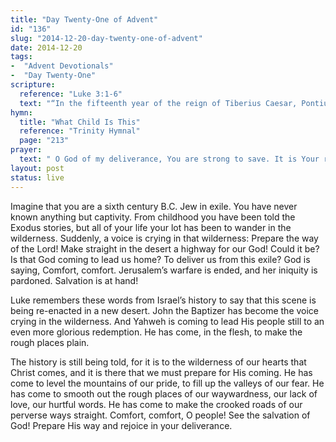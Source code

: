 ```yaml
---
title: "Day Twenty-One of Advent"
id: "136"
slug: "2014-12-20-day-twenty-one-of-advent"
date: 2014-12-20
tags:
-  "Advent Devotionals"
-  "Day Twenty-One"
scripture:
  reference: "Luke 3:1-6"
  text: "“In the fifteenth year of the reign of Tiberius Caesar, Pontius Pilate being governor of Judea, and Herod being tetrarch of Galilee... the word of God came to John the son of Zechariah in the wilderness. And he went into all the region around the Jordan, proclaiming a baptism of repentance for the forgiveness of sins. As it is written in the book of the words of Isaiah the prophet, ‘The voice of one crying in the wilderness: Prepare the way of the Lord, make his paths straight. Every valley shall be filled, and every mountain and hill shall be made low, and the crooked shall become straight, and the rough places shall become level ways, and all flesh shall see the salvation of God.’”"
hymn:
  title: "What Child Is This"
  reference: "Trinity Hymnal"
  page: "213"
prayer:
  text: " O God of my deliverance, You are strong to save. It is Your right hand that has delivered Your people from sin. I confess that my heart is a wilderness of evil. Come make my rough ways smooth. Help me to prepare for Your coming by granting me a heart of true repentance. Thank You that You have written me into Your history book by including me in the salvation that Christ brings. May these truths be present to my heart and mind this season in particular as I reflect on Your coming. Amen."
layout: post
status: live
---
```


Imagine that you are a sixth century B.C. Jew in exile. You have never known anything but captivity. From childhood you have been told the Exodus stories, but all of your life your lot has been to wander in the wilderness. Suddenly, a voice is crying in that wilderness: Prepare the way of the Lord! Make straight in the desert a highway for our God! Could it be? Is that God coming to lead us home? To deliver us from this exile? God is saying, Comfort, comfort. Jerusalem’s warfare is ended, and her iniquity is pardoned. Salvation is at hand!

Luke remembers these words from Israel’s history to say that this scene is being re-enacted in a new desert. John the Baptizer has become the voice crying in the wilderness. And Yahweh is coming to lead His people still to an even more glorious redemption. He has come, in the flesh, to make the rough places plain.

The history is still being told, for it is to the wilderness of our hearts that Christ comes, and it is there that we must prepare for His coming. He has come to level the mountains of our pride, to fill up the valleys of our fear. He has come to smooth out the rough places of our waywardness, our lack of love, our hurtful words. He has come to make the crooked roads of our perverse ways straight. Comfort, comfort, O people! See the salvation of God! Prepare His way and rejoice in your deliverance.
